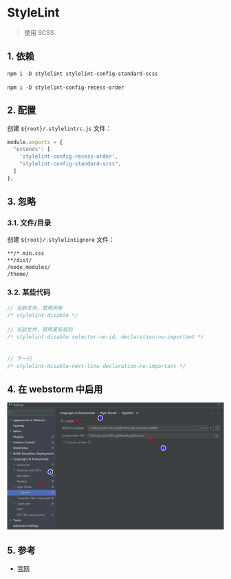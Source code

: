 # StyleLint

>使用 SCSS

## 1. 依赖

```shell
npm i -D stylelint stylelint-config-standard-scss

npm i -D stylelint-config-recess-order
```

## 2. 配置

创建 `${root}/.stylelintrc.js` 文件：

```javascript
module.exports = {
  "extends": [
    'stylelint-config-recess-order',
    "stylelint-config-standard-scss",
  ]
};
```

## 3. 忽略

### 3.1. 文件/目录

创建 `${root}/.stylelintignore` 文件：

```text
**/*.min.css
**/dist/
/node_modules/
/theme/
```

### 3.2. 某些代码

```scss
// 当前文件，禁用所有
/* stylelint-disable */

// 当前文件，禁用某些规则
/* stylelint-disable selector-no-id, declaration-no-important */


// 下一行
/* stylelint-disable-next-line declaration-no-important */
```

## 4. 在 webstorm 中启用

![../../assets/08-1.png](../../assets/08-1.png)

## 5. 参考

* [官网](https://stylelint.io/)